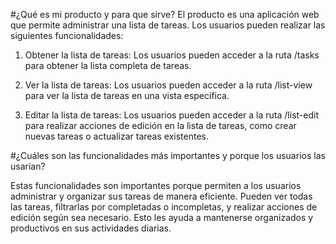 #¿Qué es mi producto y para que sirve?
El producto es una aplicación web que permite administrar una lista de tareas. Los usuarios pueden realizar las siguientes funcionalidades:

1. Obtener la lista de tareas: Los usuarios pueden acceder a la ruta /tasks para obtener la lista completa de tareas.

2. Ver la lista de tareas: Los usuarios pueden acceder a la ruta /list-view para ver la lista de tareas en una vista específica.

3. Editar la lista de tareas: Los usuarios pueden acceder a la ruta /list-edit para realizar acciones de edición en la lista de tareas, como crear nuevas tareas o actualizar tareas existentes.

#¿Cuáles son las funcionalidades más importantes y porque los usuarios las usarían?

Estas funcionalidades son importantes porque permiten a los usuarios administrar y organizar sus tareas de manera eficiente. Pueden ver todas las tareas, filtrarlas por completadas o incompletas, y realizar acciones de edición según sea necesario. Esto les ayuda a mantenerse organizados y productivos en sus actividades diarias.